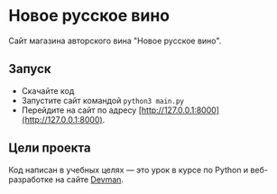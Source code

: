# Новое русское вино

Сайт магазина авторского вина "Новое русское вино".

## Запуск


- Скачайте код
- Запустите сайт командой ```python3 main.py```
- Перейдите на сайт по адресу [http://127.0.0.1:8000](http://127.0.0.1:8000).


## Цели проекта

Код написан в учебных целях — это урок в курсе по Python и веб-разработке на сайте [Devman](https://dvmn.org).
